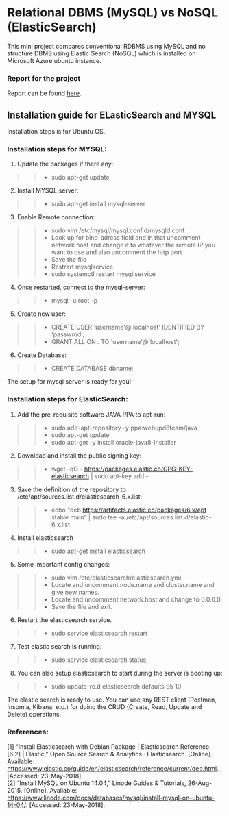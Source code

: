 # Relational DBMS (MySQL) vs NoSQL (ElasticSearch)

This mini project compares conventional RDBMS using MySQL and no structure DBMS using Elastic Search (NoSQL) which is installed on Microsoft Azure ubuntu instance.


### Report for the project
Report can be found [here]().

## Installation guide for ELasticSearch and MYSQL

Installation steps is for Ubuntu OS.

### Installation steps for MYSQL:

1. Update the packages if there any:
 >> * sudo apt-get update
2. Install MYSQL server:
  >> * sudo apt-get install mysql-server
3. Enable Remote connection:
  >> * sudo vim /etc/mysql/mysql.conf.d/mysqld.conf
  >> * Look up for bind-adress field and in that uncomment network host and change it to whatever the remote IP you want to use and also uncomment the http port
 >> * Save the file
 >> * Restrart mysqlservice 
 >> * sudo systemctl restart mysql.service
4. Once restarted, connect to the mysql-server:
  >> * mysql -u root -p
5. Create new user:
  >> * CREATE USER 'username'@'localhost' IDENTIFIED BY 'passwrod';
  >> * GRANT ALL ON *.* TO 'username'@'localhost';
6. Create Database:
  >> * CREATE DATABASE dbname;

The setup for mysql server is ready for you!

### Installation steps for ElasticSearch:

1. Add the pre-requisite software JAVA PPA to apt-run:
  >> * sudo add-apt-repository -y ppa:webupd8team/java
  >> * sudo apt-get update
  >> * sudo apt-get -y install oracle-java8-installer
2. Download and install the public signing key:
  >> * wget -qO - https://packages.elastic.co/GPG-KEY-elasticsearch | sudo apt-key add -
3. Save the definition of the repository to /etc/apt/sources.list.d/elasticsearch-6.x.list:
  >> * echo "deb https://artifacts.elastic.co/packages/6.x/apt stable main" | sudo tee -a /etc/apt/sources.list.d/elastic-6.x.list
4. Install elasticsearch
  >> * sudo apt-get install elasticsearch
5. Some important config changes:
  >> * sudo vim  /etc/elasticsearch/elasticsearch.yml
  >> * Locate and uncomment node.name and cluster.name and give new names.
  >> * Locate and uncomment network.host and change to 0.0.0.0.
  >> * Save the file and exit.
6. Restart the elasticsearch service.
  >> * sudo service elasticsearch restart
7. Test elastic search is running:
  >> * sudo service elasticsearch status
8. You can also setup elasticsearch to start during the server is booting up:
  >> * sudo update-rc.d elasticsearch defaults 95 10


The elastic search is ready to use. You can use any REST client (Postman, Insomia, Kibana, etc.) for doing the CRUD (Create, Read, Update and Delete) operations.

### References:

[1] “Install Elasticsearch with Debian Package | Elasticsearch Reference [6.2] | Elastic,” Open Source Search & Analytics · Elasticsearch. [Online]. Available: https://www.elastic.co/guide/en/elasticsearch/reference/current/deb.html. [Accessed: 23-May-2018]. <br />
[2] “Install MySQL on Ubuntu 14.04,” Linode Guides & Tutorials, 26-Aug-2015. [Online]. Available: https://www.linode.com/docs/databases/mysql/install-mysql-on-ubuntu-14-04/. [Accessed: 23-May-2018].

